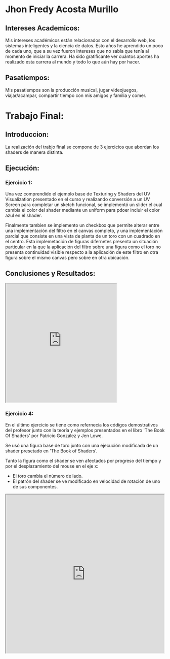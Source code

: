 # Jhon Fredy Acosta Murillo

## Intereses Academicos:

Mis intereses académicos están relacionados con el desarrollo web, los sistemas inteligentes y la ciencia de datos. Esto años he aprendido un poco de cada uno, que a su vez fueron intereses que no sabía que tenía al momento de iniciar la carrera. Ha sido gratificante ver cuántos aportes ha realizado esta carrera al mundo y todo lo que aún hay por hacer.

## Pasatiempos:

Mis pasatiempos son la producción musical, jugar videojuegos, viajar/acampar, compartir tiempo con mis amigos y familia y comer.


# Trabajo Final:
## Introduccion:

La realización del trabjo final se compone de 3 ejercicios que abordan los shaders de manera distinta. 
## Ejecución:

### Ejercicio 1:
Una vez comprendido el ejemplo base de Texturing y Shaders del UV Visualization presentado en el curso y realizando conversión a un UV Screen para completar un sketch funcional, se implementó un slider el cual cambia el color del shader mediante un uniform para pdoer incluir el color azul en el shader.

Finalmente tambien se implemento un checkbox que permite alterar entre una implementación del filtro en el canvas completo, y una implementación parcial que consiste en una vista de planta de un toro con un cuadrado en el centro. Esta implemetación de figuras difernetes presenta un situación particular en la que la aplicación del filtro sobre una figura como el toro no presenta continuidad visible respecto a la aplicación de este filtro en otra figura sobre el mismo canvas pero sobre en otra ubicación.

## Conclusiones y Resultados:

<iframe src="https://editor.p5js.org/jhac/full/_pVmwWM62"width="350"height="375"></iframe>


### Ejercicio 4:
En el último ejercicio se tiene como refernecia los códigos demostrativos del profesor junto con la teoría y ejemplos presentados en el libro 'The Book Of Shaders' por Patricio González y Jen Lowe.

Se usó una figura base de toro junto con una ejecución modificada de un shader presetado en 'The Book of Shaders'.

Tanto la figura como el shader se ven afectados por progreso del tiempo y por el desplazamiento del mouse en el eje x: 
- El toro cambia el número de lado.
- El patrón del shader se ve modificado en velocidad de rotación de uno de sus componentes.

<iframe src="https://editor.p5js.org/jhac/full/gT2x1T_fY"width="500" height="500"></iframe>
